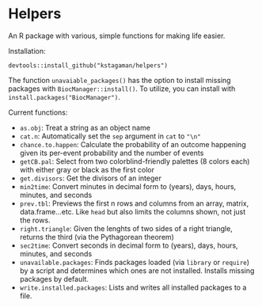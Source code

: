 # Helpers

An R package with various, simple functions for making life easier.

Installation:

```
devtools::install_github("kstagaman/helpers")
```

The function `unavaiable_packages()` has the option to install missing packages with `BiocManager::install()`. To utilize, you can install with `install.packages("BiocManager")`.

Current functions:

- `as.obj`: Treat a string as an object name
- `cat.n`: Automatically set the `sep` argument in `cat` to `"\n"`
- `chance.to.happen`: Calculate the probability of an outcome happening given its per-event probability and the number of events
- `getCB.pal`: Select from two colorblind-friendly palettes (8 colors each) with either gray or black as the first color
- `get.divisors`: Get the divisors of an integer
- `min2time`: Convert minutes in decimal form to (years), days, hours, minutes, and seconds
- `prev.tbl`: Previews the first n rows and columns from an array, matrix, data.frame...etc. Like `head` but also limits the columns shown, not just the rows.
- `right.triangle`: Given the lenghts of two sides of a right triangle, returns the third (via the Pythagorean theorem)
- `sec2time`: Convert seconds in decimal form to (years), days, hours, minutes, and seconds
- `unavailable.packages`: Finds packages loaded (via `library` or `require`) by a script and determines which ones are not installed. Installs missing packages by default.
- `write.installed.packages`: Lists and writes all installed packages to a file.
